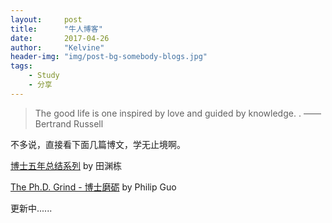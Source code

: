```yaml
---
layout:     post
title:      "牛人博客"
date:       2017-04-26
author:     "Kelvine"
header-img: "img/post-bg-somebody-blogs.jpg"
tags:
    - Study 
    - 分享
---
```



>The good life is one inspired by love and guided by knowledge.
. —— Bertrand Russell

不多说，直接看下面几篇博文，学无止境啊。

[博士五年总结系列](http://yuandong-tian.com/five_year_summary_of_PhD.pdf) by 田渊栋 


[The Ph.D. Grind - 博士磨砺](http://www.pgbovine.net/PhD-memoir.htm) by Philip Guo

更新中......